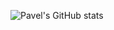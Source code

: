 ![Pavel's GitHub stats](https://github-readme-stats.vercel.app/api?username=pkhromchenko&count_private=true&theme=transparent)
